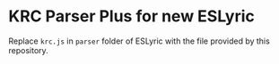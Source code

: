 # KRC Parser Plus for new ESLyric

Replace `krc.js` in `parser` folder of ESLyric with the file provided by this repository.